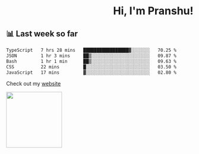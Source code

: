 <div align="right" >
   
   <H1>Hi, I'm Pranshu!</H1>

</div>

## 📊 Last week so far
<!--START_SECTION:waka-->

```txt
TypeScript   7 hrs 28 mins   █████████████████▓░░░░░░░   70.25 %
JSON         1 hr 3 mins     ██▒░░░░░░░░░░░░░░░░░░░░░░   09.87 %
Bash         1 hr 1 min      ██▒░░░░░░░░░░░░░░░░░░░░░░   09.63 %
CSS          22 mins         █░░░░░░░░░░░░░░░░░░░░░░░░   03.50 %
JavaScript   17 mins         ▓░░░░░░░░░░░░░░░░░░░░░░░░   02.80 %
```

<!--END_SECTION:waka-->

Check out my [website](https://pranshu05.vercel.app)

<img align="left" width="150" src="https://user-images.githubusercontent.com/70943732/209951571-93b7afe5-f523-4683-b725-5d94b287e94e.png">

